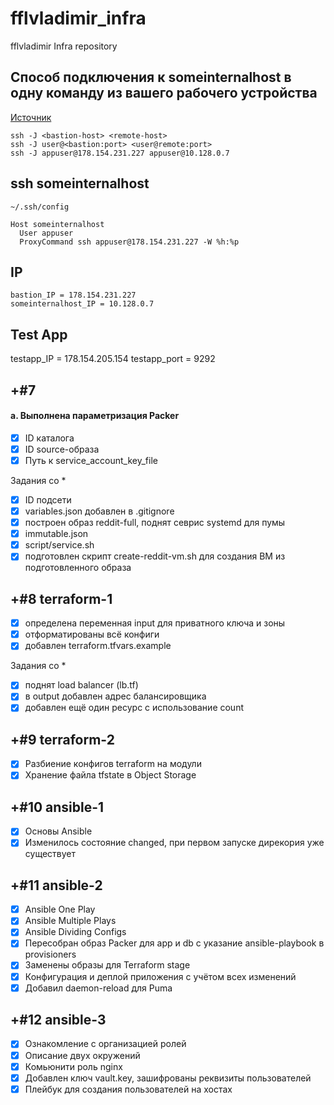 # fflvladimir_infra
fflvladimir Infra repository

## Cпособ подключения к someinternalhost в одну команду из вашего рабочего устройства

[Источник](https://www.redhat.com/sysadmin/ssh-proxy-bastion-proxyjump)

```
ssh -J <bastion-host> <remote-host>
ssh -J user@<bastion:port> <user@remote:port>
ssh -J appuser@178.154.231.227 appuser@10.128.0.7
```

## ssh someinternalhost

```~/.ssh/config```
```
Host someinternalhost
  User appuser
  ProxyCommand ssh appuser@178.154.231.227 -W %h:%p
```

## IP
```
bastion_IP = 178.154.231.227
someinternalhost_IP = 10.128.0.7
```

## Test App
testapp_IP = 178.154.205.154
testapp_port = 9292

## +#7
#### а. Выполнена параметризация Packer

- [x] ID каталога
- [x] ID source-образа
- [x] Путь к service_account_key_file

Задания со *

- [x] ID подсети
- [x] variables.json добавлен в .gitignore
- [x] построен образ reddit-full, поднят севрис systemd для пумы
- [x] immutable.json
- [x] script/service.sh
- [x] подготовлен скрипт create-reddit-vm.sh для создания ВМ из подготовленного образа

## +#8 terraform-1

- [x] определена переменная input для приватного ключа и зоны
- [x] отформатированы всё конфиги
- [x] добавлен terraform.tfvars.example

Задания со *

- [x] поднят load balancer (lb.tf)
- [x] в output добавлен адрес балансировщика
- [x] добавлен ещё один ресурс с использование count

## +#9 terraform-2

- [x] Разбиение конфигов terraform на модули
- [x] Хранение файла tfstate в Object Storage

## +#10 ansible-1

- [x] Основы Ansible
- [x] Изменилось состояние changed, при первом запуске дирекория уже существует

## +#11 ansible-2

- [x] Ansible One Play
- [x] Ansible Multiple Plays
- [x] Ansible Dividing Configs
- [x] Пересобран образ Packer для app и db с указание ansible-playbook в provisioners
- [x] Заменены образы для Terraform stage
- [x] Конфигурация и деплой приложения с учётом всех изменений
- [x] Добавил daemon-reload для Puma

## +#12 ansible-3

- [x] Ознакомление с организацией ролей
- [x] Описание двух окружений
- [x] Комьюнити роль nginx
- [x] Добавлен ключ vault.key, зашифрованы реквизиты пользователей
- [x] Плейбук для создания пользователей на хостах
